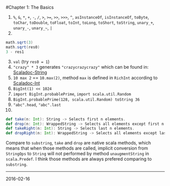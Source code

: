 #Chapter 1: The Basics

1. `%`, `&`, `*`, `+`, `-`, `/`, `>`, `>=`, `>>`, `>>>`, `^`, `asInstanceOf`, `isInstanceOf`, `toByte`, `toChar`, `toDouble`, `toFloat`, `toInt`, `toLong`, `toShort`, `toString`, `unary_+`, `unary_-`, `unary_~`, `|`
2. 
  ````scala 
math.sqrt(3)
math.sqrt(res0)
3 - res1
  ````
3. `val` (try `res0 = 1`)
4. `"crazy" * 3` generates `"crazycrazycrazy"` which can be found in: [Scaladoc-String](http://www.scala-lang.org/api/current/index.html?&_ga=1.138007600.1611065700.1455630876#scala.collection.immutable.StringOps)
5. `10 max 2` == `10.max(2)`, method `max` is defined in `RichInt` according to [Scaladoc-Int](http://www.scala-lang.org/api/current/index.html?&_ga=1.138007600.1611065700.1455630876#scala.Int)
6. `BigInt(1) << 1024`
7. `import BigInt.probablePrime`, `import scala.util.Random`
8. `BigInt.probablePrime(128, scala.util.Random) toString 36`
9. `"abc".head`, `"abc".last`
10. 
  ````scala
def take(n: Int): String -> Selects first n elements.
def drop(n: Int): WrappedString -> Selects all elements except first n ones.
def takeRight(n: Int): String -> Selects last n elements.
def dropRight(n: Int): WrappedString -> Selects all elements except last n ones.
  ````
Compare to `substring`, `take` and `drop` are native scala methods, which means that when those methods are called, implicit conversion from `StringOps` to `String` will not performed by method `unaugmentString` in `scala.Predef`. 
I think those methods are always prefered comparing to `substring`.

----
2016-02-16
